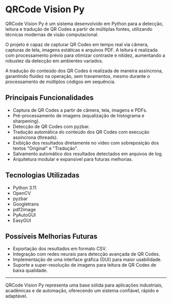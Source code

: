# QRCode Vision Py

QRCode Vision Py é um sistema desenvolvido em Python para a detecção, leitura e tradução de QR Codes a partir de múltiplas fontes, utilizando técnicas modernas de visão computacional.

O projeto é capaz de capturar QR Codes em tempo real via câmera, capturas de tela, imagens estáticas e arquivos PDF. A leitura é realizada com processamento prévio para otimizar contraste e nitidez, aumentando a robustez da detecção em ambientes variados.

A tradução do conteúdo dos QR Codes é realizada de maneira assíncrona, garantindo fluidez na operação, sem travamentos, mesmo durante o processamento de múltiplos códigos em sequência.

## Principais Funcionalidades
- Captura de QR Codes a partir de câmera, tela, imagens e PDFs.
- Pré-processamento de imagens (equalização de histograma e sharpening).
- Detecção de QR Codes com pyzbar.
- Tradução automática do conteúdo dos QR Codes com execução assíncrona (threads).
- Exibição dos resultados diretamente no vídeo com sobreposição dos textos "Original" e "Tradução".
- Salvamento automático dos resultados detectados em arquivos de log.
- Arquitetura modular e expansível para futuras melhorias.

## Tecnologias Utilizadas
- Python 3.11
- OpenCV
- pyzbar
- Googletrans
- pdf2image
- PyAutoGUI
- EasyGUI

## Possíveis Melhorias Futuras
- Exportação dos resultados em formato CSV.
- Integração com redes neurais para detecção avançada de QR Codes.
- Implementação de uma interface gráfica (GUI) para maior usabilidade.
- Suporte a super-resolução de imagens para leitura de QR Codes de baixa qualidade.

---

QRCode Vision Py representa uma base sólida para aplicações industriais, acadêmicas e de automação, oferecendo um sistema confiável, rápido e adaptável.
